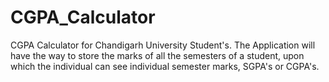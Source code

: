 # CGPA_Calculator
CGPA Calculator for Chandigarh University Student's. The Application will have the way to store the marks of all the semesters of a student, upon which the individual can see individual semester marks, SGPA's or CGPA's.
